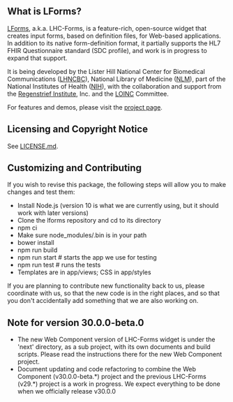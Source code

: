 ## What is LForms?

[LForms](http://lhncbc.github.io/lforms/), a.k.a. LHC-Forms, is a feature-rich,
open-source widget that creates input forms, based on definition files, for
Web-based applications.  In addition to its native form-definition format, it
partially supports the HL7 FHIR Questionnaire standard (SDC profile), and work
is in progress to expand that support.

It is being developed by the Lister Hill National Center for Biomedical
Communications ([LHNCBC](https://lhncbc.nlm.nih.gov)), National Library of
Medicine ([NLM](https://www.nlm.nih.gov)), part of the National Institutes of
Health ([NIH](https://www.nih.gov)), with the collaboration and support from the
[Regenstrief Institute](https://www.regenstrief.org/), Inc. and the
[LOINC](https://loinc.org/) Committee.

For features and demos, please visit the [project
page](http://lhncbc.github.io/lforms/).

## Licensing and Copyright Notice
See [LICENSE.md](LICENSE.md).

## Customizing and Contributing
If you wish to revise this package, the following steps will allow you to make
changes and test them:

* Install Node.js (version 10 is what we are currently using, but it should work with later versions)
* Clone the lforms repository and cd to its directory
* npm ci
* Make sure node_modules/.bin is in your path
* bower install
* npm run build
* npm run start # starts the app we use for testing
* npm run test # runs the tests
* Templates are in app/views; CSS in app/styles

If you are planning to contribute new functionality back to us, please
coordinate with us, so that the new code is in the right places, and so that
you don't accidentally add something that we are also working on.


## Note for version 30.0.0-beta.0
* The new Web Component version of LHC-Forms widget is under the 'next' directory, 
 as a sub project, with its own documents and build scripts. Please read the 
 instructions there for the new Web Component project.
* Document updating and code refactoring to combine the Web Component 
 (v30.0.0-beta.\*) project and the previous LHC-Forms (v29.\*) project is a work in progress. 
We expect everything to be done when we officially release v30.0.0
